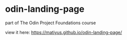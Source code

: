 # odin-landing-page

part of The Odin Project Foundations course

view it here: https://matiyus.github.io/odin-landing-page/
